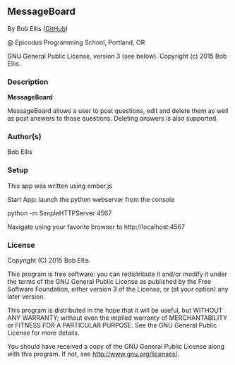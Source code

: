 ## MessageBoard

By Bob Ellis (<a href="https://github.com/bobellis" target="#">GitHub</a>)

@ Epicodus Programming School, Portland, OR

GNU General Public License, version 3 (see below). Copyright (c) 2015 Bob Ellis.

### Description

**MessageBoard**

MessageBoard allows a user to post questions, edit and delete them as well as post answers to those questions. Deleting answers is also supported.

### Author(s)

Bob Ellis

### Setup

This app was written using ember.js

Start App: launch the python webserver from the console

python -m SimpleHTTPServer 4567

Navigate using your favorite browser to http://localhost:4567


### License ###
Copyright  (C)  2015  Bob Ellis

This program is free software: you can redistribute it and/or modify
it under the terms of the GNU General Public License as published by
the Free Software Foundation, either version 3 of the License, or
(at your option) any later version.

This program is distributed in the hope that it will be useful,
but WITHOUT ANY WARRANTY; without even the implied warranty of
MERCHANTABILITY or FITNESS FOR A PARTICULAR PURPOSE.  See the
GNU General Public License for more details.

You should have received a copy of the GNU General Public License
along with this program.  If not, see <http://www.gnu.org/licenses/>.
